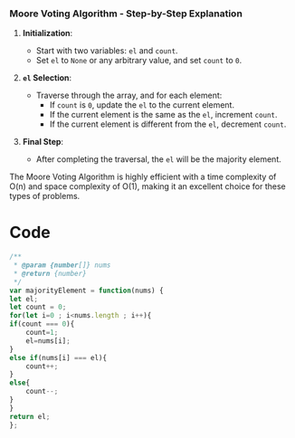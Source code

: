### Moore Voting Algorithm - Step-by-Step Explanation


1. **Initialization**:
   - Start with two variables: `el` and `count`.
   - Set `el` to `None` or any arbitrary value, and set `count` to `0`.

2. **`el` Selection**:
   - Traverse through the array, and for each element:
     - If `count` is `0`, update the `el` to the current element.
     - If the current element is the same as the `el`, increment `count`.
     - If the current element is different from the `el`, decrement `count`.

3. **Final Step**:
   - After completing the traversal, the `el` will be the majority element.



The Moore Voting Algorithm is highly efficient with a time complexity of O(n) and space complexity of O(1), making it an excellent choice for these types of problems.

# Code
```javascript []
/**
 * @param {number[]} nums
 * @return {number}
 */
var majorityElement = function(nums) {
let el;    
let count = 0;
for(let i=0 ; i<nums.length ; i++){
if(count === 0){
    count=1;
    el=nums[i];
}
else if(nums[i] === el){
    count++;
}
else{
    count--;
}
}
return el;
};
```

